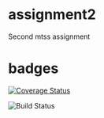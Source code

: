 # assignment2
Second mtss assignment

# badges
[![Coverage Status](https://coveralls.io/repos/github/inesiadadi/assignment2/badge.svg?branch=main)](https://coveralls.io/github/inesiadadi/assignment2?branch=main)

![Build Status](https://github.com/inesiadadi/assignment2/actions/workflows/githubactions.yml/badge.svg)
